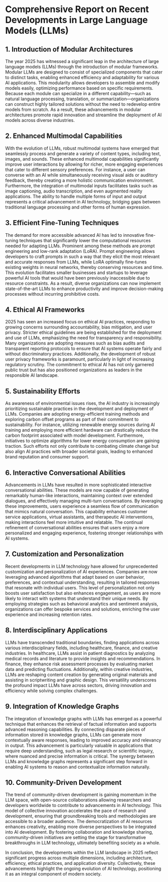 # Comprehensive Report on Recent Developments in Large Language Models (LLMs)

## 1. Introduction of Modular Architectures
The year 2025 has witnessed a significant leap in the architecture of large language models (LLMs) through the introduction of modular frameworks. Modular LLMs are designed to consist of specialized components that cater to distinct tasks, enabling enhanced efficiency and adaptability for various AI applications. This modularity allows developers to assemble and modify models easily, optimizing performance based on specific requirements. Because each module can specialize in a different capability—such as natural language processing, translation, or summarization—organizations can construct highly tailored solutions without the need to redevelop entire models from scratch. As a result, these advancements in modular architectures promote rapid innovation and streamline the deployment of AI models across diverse industries.

## 2. Enhanced Multimodal Capabilities
With the evolution of LLMs, robust multimodal systems have emerged that seamlessly process and generate a variety of content types, including text, images, and sounds. These enhanced multimodal capabilities significantly improve user interactions by allowing for richer, more engaging experiences that cater to different sensory preferences. For instance, a user can converse with an AI while simultaneously receiving visual aids or auditory feedback, thereby creating a more holistic communication environment. Furthermore, the integration of multimodal inputs facilitates tasks such as image captioning, audio transcription, and even augmented reality applications. The ability to handle multiple forms of input and output represents a critical advancement in AI technology, bridging gaps between traditional language processing and other forms of human expression.

## 3. Efficient Fine-Tuning Techniques
The demand for more accessible advanced AI has led to innovative fine-tuning techniques that significantly lower the computational resources needed for adapting LLMs. Prominent among these methods are prompt engineering and low-rank adaptation (LoRA). Prompt engineering allows developers to craft prompts in such a way that they elicit the most relevant and accurate responses from LLMs, while LoRA optimally fine-tunes existing weights in neural networks, thereby conserving resources and time. This evolution facilitates smaller businesses and startups to leverage powerful AI tools that would have been previously inaccessible due to resource constraints. As a result, diverse organizations can now implement state-of-the-art LLMs to enhance productivity and improve decision-making processes without incurring prohibitive costs.

## 4. Ethical AI Frameworks
2025 has seen an increased focus on ethical AI practices, responding to growing concerns surrounding accountability, bias mitigation, and user privacy. Stricter ethical guidelines are being established for the deployment and use of LLMs, emphasizing the need for transparency and responsibility. Many organizations are adopting measures such as bias audits and transparent reporting protocols to ensure that AI systems operate fairly and without discriminatory practices. Additionally, the development of robust user privacy frameworks is paramount, particularly in light of increasing regulatory scrutiny. The commitment to ethical AI has not only garnered public trust but has also positioned organizations as leaders in the responsible AI landscape.

## 5. Sustainability Efforts
As awareness of environmental issues rises, the AI industry is increasingly prioritizing sustainable practices in the development and deployment of LLMs. Companies are adopting energy-efficient training methods and exploring carbon offset programs as part of their commitment to sustainability. For instance, utilizing renewable energy sources during AI training and employing more efficient hardware can drastically reduce the carbon footprint associated with model development. Furthermore, initiatives to optimize algorithms for lower energy consumption are gaining traction. Such efforts not only contribute to combating climate change but also align AI practices with broader societal goals, leading to enhanced brand reputation and consumer support.

## 6. Interactive Conversational Abilities
Advancements in LLMs have resulted in more sophisticated interactive conversational abilities. These models are now capable of generating remarkably human-like interactions, maintaining context over extended dialogues, and effectively managing multi-turn conversations. By leveraging these improvements, users experience a seamless flow of communication that mimics natural conversation. This capability enhances customer service applications, virtual assistants, and therapeutic AI interventions, making interactions feel more intuitive and relatable. The continual refinement of conversational abilities ensures that users enjoy a more personalized and engaging experience, fostering stronger relationships with AI systems.

## 7. Customization and Personalization
Recent developments in LLM technology have allowed for unprecedented customization and personalization of AI experiences. Companies are now leveraging advanced algorithms that adapt based on user behavior, preferences, and contextual understanding, resulting in tailored responses that resonate with individual users. This level of personalization not only boosts user satisfaction but also enhances engagement, as users are more likely to interact with systems that understand their unique needs. By employing strategies such as behavioral analytics and sentiment analysis, organizations can offer bespoke services and solutions, enriching the user experience and increasing retention rates.

## 8. Interdisciplinary Applications
LLMs have transcended traditional boundaries, finding applications across various interdisciplinary fields, including healthcare, finance, and creative industries. In healthcare, LLMs assist in patient diagnostics by analyzing medical records and literature to provide insights and recommendations. In finance, they enhance risk assessment processes by evaluating market data and predicting fluctuations. Additionally, within creative industries, LLMs are reshaping content creation by generating original materials and assisting in scriptwriting and graphic design. This versatility underscores the profound impact LLMs have across sectors, driving innovation and efficiency while solving complex challenges.

## 9. Integration of Knowledge Graphs
The integration of knowledge graphs with LLMs has emerged as a powerful technique that enhances the retrieval of factual information and supports advanced reasoning capabilities. By connecting disparate pieces of information stored in knowledge graphs, LLMs can generate more contextually aware responses, leading to improved accuracy and relevancy in output. This advancement is particularly valuable in applications that require deep understanding, such as legal research or scientific inquiry, where nuanced and precise information is critical. The synergy between LLMs and knowledge graphs represents a significant step forward in enabling AI systems to reason and contextualize information naturally.

## 10. Community-Driven Development
The trend of community-driven development is gaining momentum in the LLM space, with open-source collaborations allowing researchers and developers worldwide to contribute to advancements in AI technology. This model of collective innovation accelerates the pace of research and development, ensuring that groundbreaking tools and methodologies are accessible to a broader audience. The democratization of AI resources enhances creativity, enabling more diverse perspectives to be integrated into AI development. By fostering collaboration and knowledge sharing, community-driven initiatives are setting the stage for transformative breakthroughs in LLM technology, ultimately benefiting society as a whole. 

In conclusion, the developments within the LLM landscape in 2025 reflect significant progress across multiple dimensions, including architecture, efficiency, ethical practices, and application diversity. Collectively, these advancements highlight the ongoing evolution of AI technology, positioning it as an integral component of modern society.